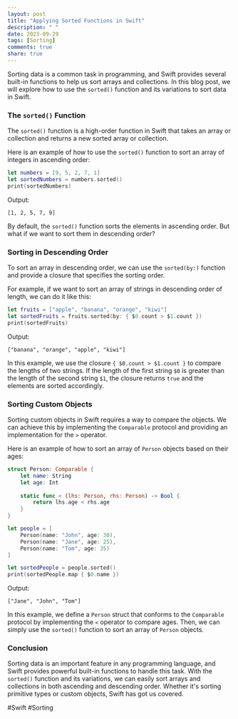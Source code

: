 ```yaml
---
layout: post
title: "Applying Sorted Functions in Swift"
description: " "
date: 2023-09-29
tags: [Sorting]
comments: true
share: true
---
```


Sorting data is a common task in programming, and Swift provides several built-in functions to help us sort arrays and collections. In this blog post, we will explore how to use the `sorted()` function and its variations to sort data in Swift.

### The `sorted()` Function

The `sorted()` function is a high-order function in Swift that takes an array or collection and returns a new sorted array or collection. 

Here is an example of how to use the `sorted()` function to sort an array of integers in ascending order:

```swift
let numbers = [9, 5, 2, 7, 1]
let sortedNumbers = numbers.sorted()
print(sortedNumbers)
```
Output:
```
[1, 2, 5, 7, 9]
```

By default, the `sorted()` function sorts the elements in ascending order. But what if we want to sort them in descending order?

### Sorting in Descending Order

To sort an array in descending order, we can use the `sorted(by:)` function and provide a closure that specifies the sorting order. 

For example, if we want to sort an array of strings in descending order of length, we can do it like this:

```swift
let fruits = ["apple", "banana", "orange", "kiwi"]
let sortedFruits = fruits.sorted(by: { $0.count > $1.count })
print(sortedFruits)
```
Output:
```
["banana", "orange", "apple", "kiwi"]
```

In this example, we use the closure `{ $0.count > $1.count }` to compare the lengths of two strings. If the length of the first string `$0` is greater than the length of the second string `$1`, the closure returns `true` and the elements are sorted accordingly.

### Sorting Custom Objects

Sorting custom objects in Swift requires a way to compare the objects. We can achieve this by implementing the `Comparable` protocol and providing an implementation for the `>` operator.

Here is an example of how to sort an array of `Person` objects based on their ages:

```swift
struct Person: Comparable {
    let name: String
    let age: Int
    
    static func < (lhs: Person, rhs: Person) -> Bool {
        return lhs.age < rhs.age
    }
}

let people = [
    Person(name: "John", age: 30),
    Person(name: "Jane", age: 25),
    Person(name: "Tom", age: 35)
]

let sortedPeople = people.sorted()
print(sortedPeople.map { $0.name })
```
Output:
```
["Jane", "John", "Tom"]
```

In this example, we define a `Person` struct that conforms to the `Comparable` protocol by implementing the `<` operator to compare ages. Then, we can simply use the `sorted()` function to sort an array of `Person` objects.

### Conclusion

Sorting data is an important feature in any programming language, and Swift provides powerful built-in functions to handle this task. With the `sorted()` function and its variations, we can easily sort arrays and collections in both ascending and descending order. Whether it's sorting primitive types or custom objects, Swift has got us covered.

\#Swift \#Sorting